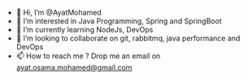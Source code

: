 - 👋 Hi, I’m @AyatMohamed
- 👀 I’m interested in Java Programming, Spring and SpringBoot
- 🌱 I’m currently learning NodeJs, DevOps
- 💞️ I’m looking to collaborate on git, rabbitmq, java performance and DevOps
- 📫 How to reach me ? Drop me an email on ayat.osama.mohamed@gmail.com

<!---
AyatMohamed/AyatMohamed is a ✨ special ✨ repository because its `README.md` (this file) appears on your GitHub profile.
You can click the Preview link to take a look at your changes.
--->
